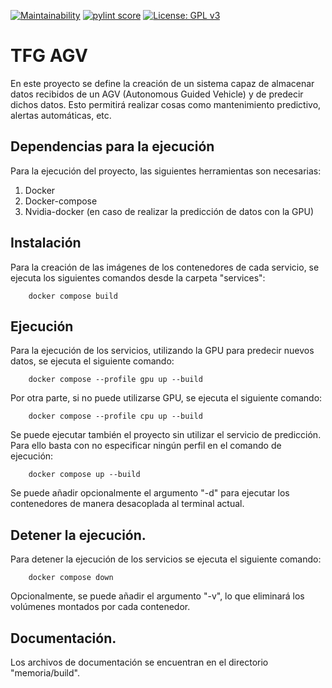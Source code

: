[![Maintainability](https://api.codeclimate.com/v1/badges/69966b64b3b9c08413b9/maintainability)](https://codeclimate.com/github/gbd1004/TFG_AGV/maintainability)
[![pylint score](https://github.com/gbd1004/TFG_AGV/actions/workflows/linting.yml/badge.svg)](https://github.com/gbd1004/TFG_AGV/actions/workflows/linting.yml)
[![License: GPL v3](https://img.shields.io/badge/License-GPLv3-blue.svg)](https://www.gnu.org/licenses/gpl-3.0)

# TFG AGV

En este proyecto se define la creación de un sistema capaz de almacenar datos recibidos de un AGV (Autonomous Guided Vehicle) y de predecir dichos datos. Esto permitirá realizar cosas como mantenimiento predictivo, alertas automáticas, etc.

## Dependencias para la ejecución

Para la ejecución del proyecto, las siguientes herramientas son necesarias:
1. Docker
2. Docker-compose
3. Nvidia-docker (en caso de realizar la predicción de datos con la GPU)

## Instalación

Para la creación de las imágenes de los contenedores de cada servicio, se ejecuta los siguientes comandos desde la carpeta "services":

        docker compose build

## Ejecución

Para la ejecución de los servicios, utilizando la GPU para predecir nuevos datos, se ejecuta el siguiente comando:

        docker compose --profile gpu up --build

Por otra parte, si no puede utilizarse GPU, se ejecuta el siguiente comando:

        docker compose --profile cpu up --build

Se puede ejecutar también el proyecto sin utilizar el servicio de predicción. Para ello basta con no especificar ningún perfil en el comando de ejecución:

        docker compose up --build

Se puede añadir opcionalmente el argumento "-d" para ejecutar los contenedores de manera desacoplada al terminal actual.

## Detener la ejecución.

Para detener la ejecución de los servicios se ejecuta el siguiente comando:

        docker compose down

Opcionalmente, se puede añadir el argumento "-v", lo que eliminará los volúmenes montados por cada contenedor.

## Documentación.

Los archivos de documentación se encuentran en el directorio "memoria/build".